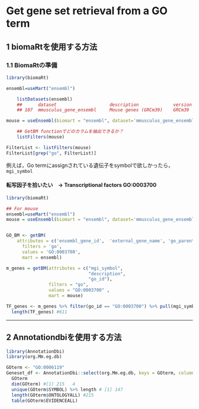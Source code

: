 # Get gene set retrieval from a GO term 

## 1 biomaRtを使用する方法
### 1.1 BiomaRtの準備
```r
library(biomaRt)

ensembl=useMart("ensembl")

    listDatasets(ensembl)
    ##      dataset                    description             version
    ## 107  mmusculus_gene_ensembl     Mouse genes (GRCm39)    GRCm39

mouse = useEnsembl(biomart = "ensembl", dataset='mmusculus_gene_ensembl')

    ## GetBM functionでどのカラムを抽出できるか？
    listFilters(mouse)

FilterList <- listFilters(mouse)
FilterList[grep("go", FilterList)]
```
例えば，Go termにassignされている遺伝子をsymbolで欲しかったら， `mgi_symbol`


#### 転写因子を拾いたい　-> Transcriptional factors GO:0003700

```r
library(biomaRt)

## For mouse
ensembl=useMart("ensembl")
mouse = useEnsembl(biomart = "ensembl", dataset='mmusculus_gene_ensembl')


GO_BM <- getBM(
    attributes = c('ensembl_gene_id',  'external_gene_name', 'go_parent_term', 'name_1006'), 
      filters = 'go', 
      values = 'GO:0003700', 
      mart = ensembl)

m_genes = getBM(attributes = c("mgi_symbol", 
                               "description",
                               "go_id"), 
                filters = "go", 
                values = "GO:0003700" , 
                mart = mouse)

TF_genes <- m_genes %>% filter(go_id == "GO:0003700") %>% pull(mgi_symbol) %>% unique
  length(TF_genes) #611

```
------------

## 2 Annotationdbiを使用する方法
```r
library(AnnotationDbi)
library(org.Mm.eg.db)

GOterm <- "GO:0006119"
Geneset_df <- AnnotationDbi::select(org.Mm.eg.db, keys = GOterm, columns = c('SYMBOL'), keytype = "GOALL")
  GOterm
  dim(GOterm) #[1] 215   4
  unique(GOterm$SYMBOL) %>% length # [1] 147
  length(GOterm$ONTOLOGYALL) #215
  table(GOterm$EVIDENCEALL)


```
